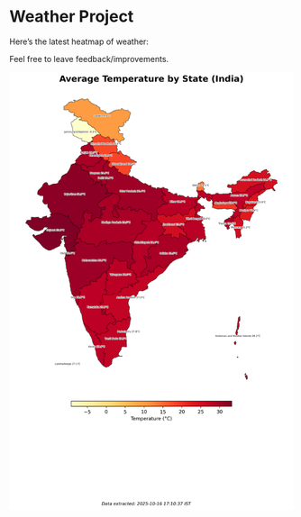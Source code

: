 # Weather Project

Here’s the latest heatmap of weather:

Feel free to leave feedback/improvements.

![India Heatmap](docs/assets/india_heatmap.png?v=F0D9B7)
